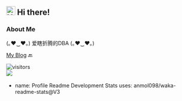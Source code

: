 ## <img src='https://qpluspicture.oss-cn-beijing.aliyuncs.com/6LjjQA/Hi.gif' alt='Hi' width="24"/> Hi there!

### About Me
(｡♥‿♥｡) 爱瞎折腾的DBA (｡♥‿♥｡)

[My Blog](https://lazzyfu.github.io) 🔙

![visitors](https://visitor-badge.laobi.icu/badge?page_id=Lazzyfu.readme)
<br>
![](https://github-readme-stats.vercel.app/api?username=lazzyfu&show_icons=true&theme=merko) 

- name: Profile Readme Development Stats
  uses: anmol098/waka-readme-stats@V3
